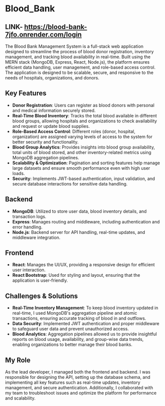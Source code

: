# Blood_Bank

## LINK- https://blood-bank-7jfo.onrender.com/login

The Blood Bank Management System is a full-stack web application designed to streamline the process of blood donor registration, inventory management, and tracking blood availability in real-time. Built using the MERN stack (MongoDB, Express, React, Node.js), the platform ensures efficient data handling, user management, and role-based access control. The application is designed to be scalable, secure, and responsive to the needs of hospitals, organizations, and donors.

## Key Features

- **Donor Registration**: Users can register as blood donors with personal and medical information securely stored.
- **Real-Time Blood Inventory**: Tracks the total blood available in different blood groups, allowing hospitals and organizations to check availability and request or update blood supplies.
- **Role-Based Access Control**: Different roles (donor, hospital, organization) are assigned varying levels of access to the system for better security and functionality.
- **Blood Group Analytics**: Provides insights into blood group availability, total units of blood stored, and other inventory-related metrics using MongoDB aggregation pipelines.
- **Scalability & Optimization**: Pagination and sorting features help manage large datasets and ensure smooth performance even with high user loads.
- **Security**: Implements JWT-based authentication, input validation, and secure database interactions for sensitive data handling.

## Backend

- **MongoDB**: Utilized to store user data, blood inventory details, and transaction logs.
- **Express**: Manages routing and middleware, including authentication and error handling.
- **Node.js**: Backend server for API handling, real-time updates, and middleware integration.

## Frontend

- **React**: Manages the UI/UX, providing a responsive design for efficient user interaction.
- **React Bootstrap**: Used for styling and layout, ensuring that the application is user-friendly.

## Challenges & Solutions

- **Real-Time Inventory Management**: To keep blood inventory updated in real-time, I used MongoDB's aggregation pipeline and atomic transactions, ensuring accurate tracking of blood in and outflows.
- **Data Security**: Implemented JWT authentication and proper middleware to safeguard user data and prevent unauthorized access.
- **Blood Analytics**: Aggregation pipelines allowed us to provide insightful reports on blood usage, availability, and group-wise data trends, enabling organizations to better manage their blood banks.

## My Role

As the lead developer, I managed both the frontend and backend. I was responsible for designing the API, setting up the database schema, and implementing all key features such as real-time updates, inventory management, and secure authentication. Additionally, I collaborated with my team to troubleshoot issues and optimize the platform for performance and scalability.
